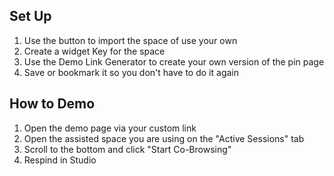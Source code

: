 ## Set Up
1. Use the button to import the space of use your own
2. Create a widget Key for the space
3. Use the Demo Link Generator to create your own version of the pin page
4. Save or bookmark it so you don't have to do it again 

## How to Demo
1. Open the demo page via your custom link
2. Open the assisted space you are using on the "Active Sessions" tab
3. Scroll to the bottom and click "Start Co-Browsing"
4. Respind in Studio
